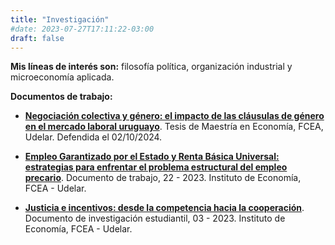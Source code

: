 ```yaml
---
title: "Investigación"
#date: 2023-07-27T17:11:22-03:00
draft: false
---
```


**Mis líneas de interés son:** filosofía política, organización industrial y microeconomía aplicada.

**Documentos de trabajo:**

- [**Negociación colectiva y género: el impacto de las cláusulas de género en el mercado laboral uruguayo**](https://www.colibri.udelar.edu.uy/jspui/handle/20.500.12008/48151). Tesis de Maestría en Economía, FCEA, Udelar. Defendida el 02/10/2024.

- [**Empleo Garantizado por el Estado y Renta Básica Universal: estrategias para enfrentar el problema estructural del empleo precario**](https://iecon.fcea.udelar.edu.uy/es/publicaciones/produccion-del-iecon/documentos-de-trabajo/item/empleo-garantizado-por-el-estado-y-renta-b-asica-universal-estrategias-para-enfrentar-el-problema-estructural-del-empleo-precario.html). Documento de trabajo, 22 - 2023. Instituto de Economía, FCEA - Udelar.

- [**Justicia e incentivos: desde la competencia hacia la cooperación**](https://iecon.fcea.udelar.edu.uy/es/publicaciones/produccion-del-iecon/documentos-de-investigacion-estudiantil/item/justicia-e-incentivos-desde-la-competencia-hacia-la-cooperacion.html). Documento de investigación estudiantil, 03 - 2023. Instituto de Economía, FCEA - Udelar.




